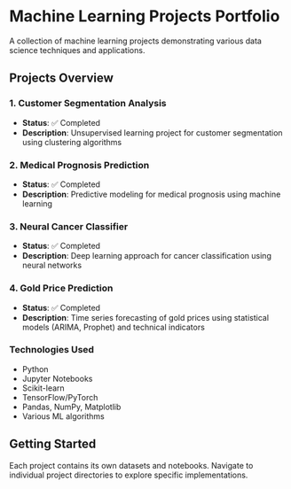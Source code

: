 # Machine Learning Projects Portfolio

A collection of machine learning projects demonstrating various data science techniques and applications.

## Projects Overview

### 1. Customer Segmentation Analysis
- **Status**: ✅ Completed
- **Description**: Unsupervised learning project for customer segmentation using clustering algorithms

### 2. Medical Prognosis Prediction
- **Status**: ✅ Completed
- **Description**: Predictive modeling for medical prognosis using machine learning

### 3. Neural Cancer Classifier
- **Status**: ✅ Completed
- **Description**: Deep learning approach for cancer classification using neural networks

### 4. Gold Price Prediction
- **Status**: ✅ Completed
- **Description**: Time series forecasting of gold prices using statistical models (ARIMA, Prophet) and technical indicators


### Technologies Used

- Python
- Jupyter Notebooks
- Scikit-learn
- TensorFlow/PyTorch
- Pandas, NumPy, Matplotlib
- Various ML algorithms

## Getting Started

Each project contains its own datasets and notebooks. Navigate to individual project directories to explore specific implementations.